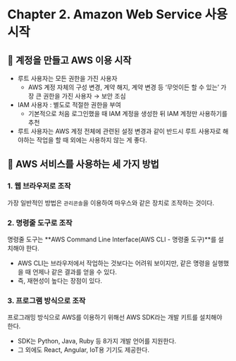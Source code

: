 # Chapter 2. Amazon Web Service 사용 시작
## 📌 계정을 만들고 AWS 이용 시작

- 루트 사용자는 모든 권한을 가진 사용자
    - AWS 계정 자체의 구성 변경, 계약 해지, 계약 변경 등 ‘무엇이든 할 수 있는’ 가장 큰 권한을 가진 사용자 → 보안 조심
- IAM 사용자 : 별도로 적절한 권한을 부여
    - 기본적으로 처음 로그인했을 때 IAM 계정을 생성한 뒤 IAM 계정만 사용하기를 추천
- 루트 사용자는 AWS 계정 전체에 관련된 설정 변경과 같이 반드시 루트 사용자로 해야하는 작업을 할 때 외에는 사용하지 않는 게 좋다.

## 📌 AWS 서비스를 사용하는 세 가지 방법

### 1. 웹 브라우저로 조작

가장 일반적인 방법은 `관리콘솔`을 이용하여 마우스와 같은 장치로 조작하는 것이다.

### 2. 명령줄 도구로 조작

명령줄 도구는 **AWS Command Line Interface(AWS CLI - 명령줄 도구)**를 설치해야 한다.

- AWS CLI는 브라우저에서 작업하는 것보다는 어려워 보이지만, 같은 명령을 실행했을 때 언제나 같은 결과를 얻을 수 있다.
- 즉, 재현성이 높다는 장점이 있다.

### 3. 프로그램 방식으로 조작

프로그래밍 방식으로 AWS를 이용하기 위해선 AWS SDK라는 개발 키트를 설치해야 한다.

- SDK는 Python, Java, Ruby 등 8가지 개발 언어를 지원한다.
- 그 외에도 React, Angular, IoT용 기기도 제공한다.